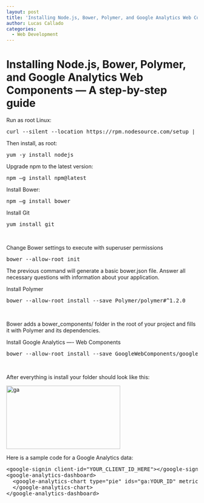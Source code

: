 ```yaml
---
layout: post
title: 'Installing Node.js, Bower, Polymer, and Google Analytics Web Components &#8212; A step-by-step guide'
author: Lucas Callado
categories:
  - Web Development
---
```

# Installing Node.js, Bower, Polymer, and Google Analytics Web Components &#8212; A step-by-step guide

Run as root Linux:

<pre class="lang:default decode:true ">curl --silent --location https://rpm.nodesource.com/setup | bash -</pre>

Then install, as root:

<pre class="lang:default decode:true ">yum -y install nodejs</pre>

Upgrade npm to the latest version:

<pre class="lang:default decode:true ">npm –g install npm@latest</pre>

Install Bower:

<pre class="lang:default decode:true ">npm –g install bower</pre>

Install Git

<pre class="lang:default decode:true ">yum install git</pre>

&nbsp;

Change Bower settings to execute with superuser permissions

<pre class="lang:default decode:true ">bower --allow-root init</pre>

The previous command will generate a basic bower.json file. Answer all necessary questions with information about your application.

Install Polymer

<pre class="lang:default decode:true ">bower --allow-root install --save Polymer/polymer#^1.2.0</pre>

&nbsp;

Bower adds a bower_components/ folder in the root of your project and fills it with Polymer and its dependencies.

Install Google Analytics &#8212;- Web Components

<pre class="lang:default decode:true ">bower --allow-root install --save GoogleWebComponents/google-analytics</pre>

&nbsp;

After everything is install your folder should look like this:

<a href="http://lucascallado.com/wp-content/uploads/2016/01/ga.png"  rel="lightbox[89] attachment wp-att-90"><img class="alignnone size-medium wp-image-90" src="http://lucascallado.com/wp-content/uploads/2016/01/ga-300x167.png" alt="ga" width="300" height="167" srcset="http://lucascallado.com/wp-content/uploads/2016/01/ga-300x167.png 300w, http://lucascallado.com/wp-content/uploads/2016/01/ga.png 544w" sizes="(max-width: 300px) 100vw, 300px" /></a>

Here is a sample code for a Google Analytics data:

<pre class="lang:default decode:true ">&lt;google-signin client-id="YOUR_CLIENT_ID_HERE"&gt;&lt;/google-signin&gt;
&lt;google-analytics-dashboard&gt;
  &lt;google-analytics-chart type="pie" ids="ga:YOUR_ID" metrics="ga:sessions" dimensions="ga:deviceCategory" sort="-ga:sessions" start-date="yesterday" max-results="7"&gt;
  &lt;/google-analytics-chart&gt;
&lt;/google-analytics-dashboard&gt;</pre>

&nbsp;

&nbsp;
